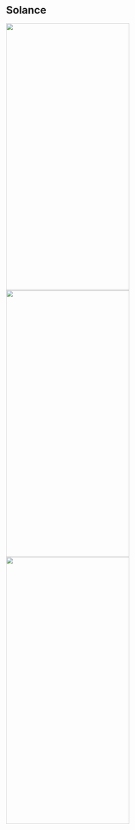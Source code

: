 # Solance
<img src="https://user-images.githubusercontent.com/42490045/212322546-5a16c079-cc21-4306-8262-44cd3f68c3a0.png" data-canonical-src="Main Screen" width="337" height="730"/>

<img src="https://user-images.githubusercontent.com/42490045/212322588-b10149c5-0d9f-486d-9c23-e881cd773a46.png" data-canonical-src="Send Solana Screen" width="337" height="730"/>

<img src="https://user-images.githubusercontent.com/42490045/212322652-d657293f-a1b3-43a3-8ccc-e8571286e2ef.png" data-canonical-src="Receive Solana Screen" width="337" height="730"/>
